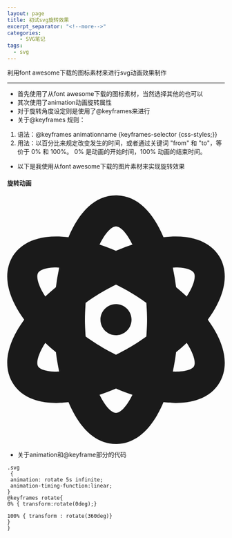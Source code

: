 ```yaml
---
layout: page
title: 初试svg旋转效果
excerpt_separator: "<!--more-->"
categories:
    - SVG笔记  
tags:
  - svg
---  
```

 利用font awesome下载的图标素材来进行svg动画效果制作
<!--more-->  
  
  
---  
- 首先使用了从font awesome下载的图标素材，当然选择其他的也可以  
- 其次使用了animation动画旋转属性  
- 对于旋转角度设定则是使用了@keyframes来进行  
- 关于@keyframes 规则：  
1. 语法：@keyframes animationname {keyframes-selector {css-styles;}}  
2. 用法：以百分比来规定改变发生的时间，或者通过关键词 "from" 和 "to"，等价于 0% 和 100%。
0% 是动画的开始时间，100% 动画的结束时间。  
- 以下是我使用从font awesome下载的图片素材来实现旋转效果  
  
#### 旋转动画  
<head>
		<meta charset="utf-8" />
	</head>  
	
<body>	  
<svg aria-hidden="true" focusable="false" data-prefix="fas" data-icon="atom" class="svg" role="img" xmlns="http://www.w3.org/2000/svg" viewBox="0 0 448 512"><path fill="currentColor" d="M413.03 256c40.13-54.89 41.51-98.62 25.14-128-10.91-19.52-40.54-50.73-116.33-41.88C300.36 34.89 267.64 0 224 0s-76.36 34.89-97.84 86.12C50.43 77.34 20.73 108.48 9.83 128c-16.38 29.4-15 73.09 25.14 128-40.13 54.89-41.51 98.62-25.14 128 29.21 52.34 101.68 43.58 116.33 41.88C147.63 477.1 180.36 512 224 512s76.37-34.9 97.84-86.12c14.64 1.7 87.11 10.46 116.33-41.88 16.38-29.4 15-73.09-25.14-128zM63.38 352c-4.03-7.21-.19-24.8 14.95-48.29 6.96 6.53 14.2 12.89 21.87 19.18 1.71 13.71 4 27.08 6.76 40.08-24.56.89-39.89-4.37-43.58-10.97zm36.82-162.88c-7.66 6.29-14.9 12.65-21.87 19.18-15.13-23.5-18.97-41.09-14.95-48.3 3.41-6.14 16.39-11.47 37.92-11.47 1.71 0 3.87.3 5.69.37a472.191 472.191 0 0 0-6.79 40.22zM224 64c9.47 0 22.2 13.52 33.86 37.26-11.19 3.7-22.44 8-33.86 12.86-11.42-4.86-22.67-9.16-33.86-12.86C201.8 77.52 214.53 64 224 64zm0 384c-9.47 0-22.2-13.52-33.86-37.26 11.19-3.7 22.44-8 33.86-12.86 11.42 4.86 22.67 9.16 33.86 12.86C246.2 434.48 233.47 448 224 448zm62.5-157.33c-26.7 19.08-46.14 29.33-62.5 37.48-16.35-8.14-35.8-18.41-62.5-37.48-1.99-27.79-1.99-41.54 0-69.33 26.67-19.05 46.13-29.32 62.5-37.48 16.39 8.17 35.86 18.44 62.5 37.48 1.98 27.78 1.99 41.53 0 69.33zM384.62 352c-3.67 6.62-19 11.82-43.58 10.95 2.76-13 5.05-26.37 6.76-40.06 7.66-6.29 14.9-12.65 21.87-19.18 15.13 23.49 18.97 41.08 14.95 48.29zm-14.95-143.71c-6.96-6.53-14.2-12.89-21.87-19.18a473.535 473.535 0 0 0-6.79-40.22c1.82-.07 3.97-.37 5.69-.37 21.52 0 34.51 5.34 37.92 11.47 4.02 7.22.18 24.81-14.95 48.3zM224 224c-17.67 0-32 14.33-32 32s14.33 32 32 32 32-14.33 32-32-14.33-32-32-32z"></path></svg>  
<style>
 .svg
 {
 animation: rotate 5s infinite;
 animation-timing-function:linear;
}
@keyframes rotate{
0% { transform:rotate(0deg);}

100% { transform : rotate(360deg)}
}  
}


</style>
</body>   
  
- 关于animation和@keyframe部分的代码  
```  
.svg
 {
 animation: rotate 5s infinite;
 animation-timing-function:linear;
}
@keyframes rotate{
0% { transform:rotate(0deg);}

100% { transform : rotate(360deg)}
}  
}  
```  
  
  
  
  
